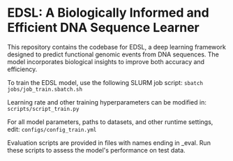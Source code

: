 # EDSL: A Biologically Informed and Efficient DNA Sequence Learner
This repository contains the codebase for EDSL, a deep learning framework designed to predict functional genomic events from DNA sequences. The model incorporates biological insights to improve both accuracy and efficiency.

To train the EDSL model, use the following SLURM job script:
```sbatch jobs/job_train.sbatch.sh```

Learning rate and other training hyperparameters can be modified in:
```scripts/script_train.py```

For all model parameters, paths to datasets, and other runtime settings, edit:
```configs/config_train.yml```

Evaluation scripts are provided in files with names ending in _eval.
Run these scripts to assess the model's performance on test data.
